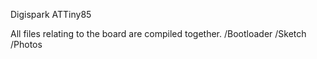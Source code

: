 Digispark ATTiny85

All files relating to the board are compiled together.
/Bootloader
/Sketch
/Photos
